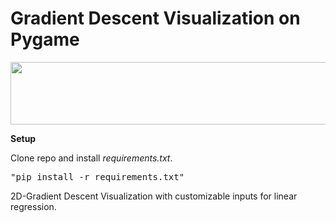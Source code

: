 <h1>Gradient Descent Visualization on Pygame </h1>

<!-- ![preview](https://user-images.githubusercontent.com/67343196/175169076-43b6854d-1956-436a-8da0-fa83f4092cc0.gif) -->

<img src="https://user-images.githubusercontent.com/67343196/175169076-43b6854d-1956-436a-8da0-fa83f4092cc0.gif" width="550" height="100"/>


**Setup**

Clone repo and install *requirements.txt*.
<pre>
"pip install -r requirements.txt"
</pre>

2D-Gradient Descent Visualization with customizable inputs for linear regression.
